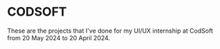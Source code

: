 # CODSOFT
These are the projects that I've done for my UI/UX internship at CodSoft from 20 May 2024 to 20 April 2024.
